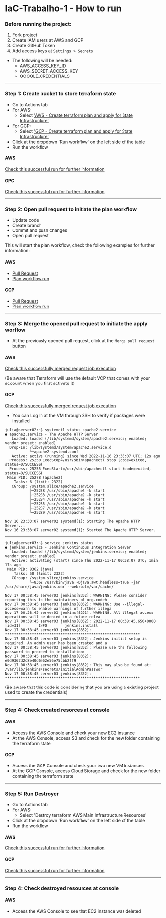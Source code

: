 # IaC-Trabalho-1 - How to run
### Before running the project:
1. Fork project
2. Create IAM users at AWS and GCP
3. Create GitHub Token
4. Add access keys at `Settings > Secrets`
- The following will be needed:
    - AWS_ACCESS_KEY_ID
    - AWS_SECRET_ACCESS_KEY
    - GOOGLE_CREDENTIALS

-----

### Step 1: Create bucket to store terraform state
- Go to Actions tab
- For AWS:
    - Select ['AWS - Create terraform plan and apply for State Infrastructure'](https://github.com/juliavpaiva/IaC-Trabalho-1/actions/workflows/aws_state_infrastructure_tf_apply.yml)
- For GCP:
    - Select ['GCP - Create terraform plan and apply for State Infrastructure'](https://github.com/juliavpaiva/IaC-Trabalho-1/actions/workflows/gcp_state_infrastructure_tf_apply.yml)
- Click at the dropdown 'Run workflow' on the left side of the table
- Run the workflow

#### AWS
[Check this successful run for further information](https://github.com/juliavpaiva/IaC-Trabalho-1/actions/runs/3470388420)

#### GPC
[Check this successful run for further information](https://github.com/juliavpaiva/IaC-Trabalho-1/actions/runs/3473674643/jobs/5805956836)
    
-----

### Step 2: Open pull request to initiate the plan workflow
- Update code
- Create branch
- Commit and push changes
- Open pull request

This will start the plan workflow, check the following examples for further information:

#### AWS
- [Pull Request](https://github.com/juliavpaiva/IaC-Trabalho-1/pull/2)
- [Plan workflow run](https://github.com/juliavpaiva/IaC-Trabalho-1/actions/runs/3470937067/jobs/5799770540)

#### GCP
- [Pull Request](https://github.com/juliavpaiva/IaC-Trabalho-1/pull/5)
- [Plan workflow run](https://github.com/juliavpaiva/IaC-Trabalho-1/actions/runs/3474059793/jobs/5806795478)
    
-----

### Step 3: Merge the opened pull request to initiate the apply worflow
- At the previously opened pull request, click at the `Merge pull request` button

#### AWS
[Check this successfully merged request job execution](https://github.com/juliavpaiva/IaC-Trabalho-1/actions/runs/3470944698)

(Be aware that Terraform will use the default VCP that comes with your account when you first activate it)

#### GCP
[Check this successfully merged request job execution](https://github.com/juliavpaiva/IaC-Trabalho-1/actions/runs/3474088703/jobs/5806856118)

- You can Log In at the VM through SSH to verify if packages were installed
```
julia@server02:~$ systemctl status apache2.service
● apache2.service - The Apache HTTP Server
   Loaded: loaded (/lib/systemd/system/apache2.service; enabled; vendor preset: enabled)
  Drop-In: /lib/systemd/system/apache2.service.d
           └─apache2-systemd.conf
   Active: active (running) since Wed 2022-11-16 23:33:07 UTC; 12s ago
  Process: 25250 ExecStop=/usr/sbin/apachectl stop (code=exited, status=0/SUCCESS)
  Process: 25255 ExecStart=/usr/sbin/apachectl start (code=exited, status=0/SUCCESS)
 Main PID: 25278 (apache2)
    Tasks: 6 (limit: 2322)
   CGroup: /system.slice/apache2.service
           ├─25278 /usr/sbin/apache2 -k start
           ├─25283 /usr/sbin/apache2 -k start
           ├─25284 /usr/sbin/apache2 -k start
           ├─25285 /usr/sbin/apache2 -k start
           ├─25287 /usr/sbin/apache2 -k start
           └─25289 /usr/sbin/apache2 -k start

Nov 16 23:33:07 server02 systemd[1]: Starting The Apache HTTP Server...
Nov 16 23:33:07 server02 systemd[1]: Started The Apache HTTP Server.
```
---
```
julia@server03:~$ service jenkins status
● jenkins.service - Jenkins Continuous Integration Server
   Loaded: loaded (/lib/systemd/system/jenkins.service; enabled; vendor preset: enabled)
   Active: activating (start) since Thu 2022-11-17 00:38:07 UTC; 1min 17s ago
 Main PID: 8362 (java)
    Tasks: 50 (limit: 2322)
   CGroup: /system.slice/jenkins.service
           └─8362 /usr/bin/java -Djava.awt.headless=true -jar /usr/share/java/jenkins.war --webroot=/var/cache/

Nov 17 00:38:45 server03 jenkins[8362]: WARNING: Please consider reporting this to the maintainers of org.codeh
Nov 17 00:38:45 server03 jenkins[8362]: WARNING: Use --illegal-access=warn to enable warnings of further illega
Nov 17 00:38:45 server03 jenkins[8362]: WARNING: All illegal access operations will be denied in a future relea
Nov 17 00:38:45 server03 jenkins[8362]: 2022-11-17 00:38:45.650+0000 [id=31]        INFO        jenkins.install
Nov 17 00:38:45 server03 jenkins[8362]: *************************************************************
Nov 17 00:38:45 server03 jenkins[8362]: Jenkins initial setup is required. An admin user has been created and a
Nov 17 00:38:45 server03 jenkins[8362]: Please use the following password to proceed to installation:
Nov 17 00:38:45 server03 jenkins[8362]: e0d9362d2c8e40d6a62e56e75cbb2ff9
Nov 17 00:38:45 server03 jenkins[8362]: This may also be found at: /var/lib/jenkins/secrets/initialAdminPasswor
Nov 17 00:38:45 server03 jenkins[8362]: *************************************************************
```

(Be aware that this code is considering that you are using a existing project used to create the credentials)

-----

### Step 4: Check created resorces at console
#### AWS
- Access the AWS Console and check your new EC2 instance
- At the AWS Console, access S3 and check for the new folder containing the terraform state

#### GCP
- Access the GCP Console and check your two new VM instances
- At the GCP Console, access Cloud Storage and check for the new folder containing the terraform state
    
-----

### Step 5: Run Destroyer
- Go to Actions tab
- For AWS:
    - Select 'Destroy terraform AWS Main Infrastructure Resources'
- Click at the dropdown 'Run workflow' on the left side of the table
- Run the workflow

#### AWS
[Check this successful run for further information](https://github.com/juliavpaiva/IaC-Trabalho-1/actions/runs/3471323350/jobs/5800664792)

#### GCP
[Check this successful run for further information](https://github.com/juliavpaiva/IaC-Trabalho-1/actions/runs/3474178940/jobs/5807046676)
    
-----

### Step 4: Check destroyed resources at console
#### AWS
- Access the AWS Console to see that EC2 instance was deleted
